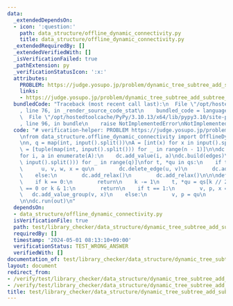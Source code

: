 ```yaml
---
data:
  _extendedDependsOn:
  - icon: ':question:'
    path: data_structure/offline_dynamic_connectivity.py
    title: data_structure/offline_dynamic_connectivity.py
  _extendedRequiredBy: []
  _extendedVerifiedWith: []
  _isVerificationFailed: true
  _pathExtension: py
  _verificationStatusIcon: ':x:'
  attributes:
    PROBLEM: https://judge.yosupo.jp/problem/dynamic_tree_subtree_add_subtree_sum
    links:
    - https://judge.yosupo.jp/problem/dynamic_tree_subtree_add_subtree_sum
  bundledCode: "Traceback (most recent call last):\n  File \"/opt/hostedtoolcache/PyPy/3.10.13/x64/lib/pypy3.10/site-packages/onlinejudge_verify/documentation/build.py\"\
    , line 76, in _render_source_code_stat\n    bundled_code = language.bundle(\n\
    \  File \"/opt/hostedtoolcache/PyPy/3.10.13/x64/lib/pypy3.10/site-packages/onlinejudge_verify/languages/python.py\"\
    , line 96, in bundle\n    raise NotImplementedError\nNotImplementedError\n"
  code: "# verification-helper: PROBLEM https://judge.yosupo.jp/problem/dynamic_tree_subtree_add_subtree_sum\n\
    \nfrom data_structure.offline_dynamic_connectivity import OfflineDynamicConnectivity\n\
    \nn, q = map(int, input().split())\nA = [int(x) for x in input().split()]\nedges\
    \ = [tuple(map(int, input().split())) for _ in range(n - 1)]\n\ndc = OfflineDynamicConnectivity(n)\n\
    for i, a in enumerate(A):\n    dc.add_value(i, a)\ndc.build(edges)\n\nqs = [list(map(int,\
    \ input().split())) for _ in range(q)]\nfor t, *qu in qs:\n    if t == 0:\n  \
    \      u, v, w, x = qu\n        dc.delete_edge(u, v)\n        dc.add_edge(w, x)\n\
    \    else:\n        dc.add_relax()\n        dc.add_relax()\n\n\ndef out(k):\n\
    \    if k == 0:\n        return\n    k -= 1\n    t, *qu = qs[k // 2]\n    if t\
    \ == 0 or k & 1:\n        return\n    if t == 1:\n        v, p, x = qu\n     \
    \   dc.add_value_group(v, x)\n    else:\n        v, p = qu\n        print(dc.uf.group_sum(v))\n\
    \n\ndc.run(out)\n"
  dependsOn:
  - data_structure/offline_dynamic_connectivity.py
  isVerificationFile: true
  path: test/library_checker/data_structure/dynamic_tree_subtree_add_subtree_sum.test.py
  requiredBy: []
  timestamp: '2024-05-01 08:13:10+09:00'
  verificationStatus: TEST_WRONG_ANSWER
  verifiedWith: []
documentation_of: test/library_checker/data_structure/dynamic_tree_subtree_add_subtree_sum.test.py
layout: document
redirect_from:
- /verify/test/library_checker/data_structure/dynamic_tree_subtree_add_subtree_sum.test.py
- /verify/test/library_checker/data_structure/dynamic_tree_subtree_add_subtree_sum.test.py.html
title: test/library_checker/data_structure/dynamic_tree_subtree_add_subtree_sum.test.py
---
```


